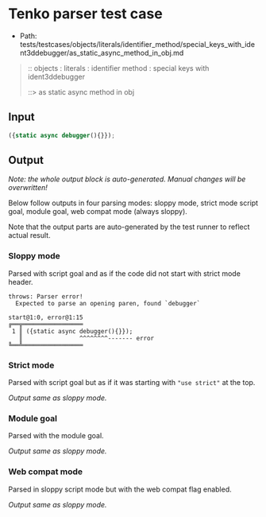 # Tenko parser test case

- Path: tests/testcases/objects/literals/identifier_method/special_keys_with_ident3ddebugger/as_static_async_method_in_obj.md

> :: objects : literals : identifier method : special keys with ident3ddebugger
>
> ::> as static async method in obj

## Input

`````js
({static async debugger(){}});
`````

## Output

_Note: the whole output block is auto-generated. Manual changes will be overwritten!_

Below follow outputs in four parsing modes: sloppy mode, strict mode script goal, module goal, web compat mode (always sloppy).

Note that the output parts are auto-generated by the test runner to reflect actual result.

### Sloppy mode

Parsed with script goal and as if the code did not start with strict mode header.

`````
throws: Parser error!
  Expected to parse an opening paren, found `debugger`

start@1:0, error@1:15
╔══╦═════════════════
 1 ║ ({static async debugger(){}});
   ║                ^^^^^^^^------- error
╚══╩═════════════════

`````

### Strict mode

Parsed with script goal but as if it was starting with `"use strict"` at the top.

_Output same as sloppy mode._

### Module goal

Parsed with the module goal.

_Output same as sloppy mode._

### Web compat mode

Parsed in sloppy script mode but with the web compat flag enabled.

_Output same as sloppy mode._

